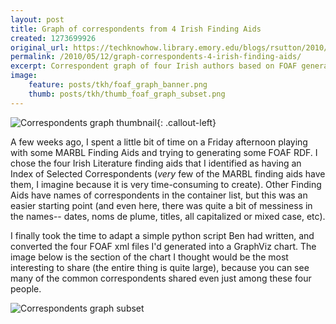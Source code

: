 ```yaml
---
layout: post
title: Graph of correspondents from 4 Irish Finding Aids
created: 1273699926
original_url: https://techknowhow.library.emory.edu/blogs/rsutton/2010/05/12/graph-correspondents-4-irish-finding-aids
permalink: /2010/05/12/graph-correspondents-4-irish-finding-aids/
excerpt: Correspondent graph of four Irish authors based on FOAF generated from Finding Aids.
image:
    feature: posts/tkh/foaf_graph_banner.png
    thumb: posts/tkh/thumb_foaf_graph_subset.png
---
```


![Correspondents graph thumbnail](/images/posts/tkh/thumb_foaf_graph_subset.png){: .callout-left}

A few weeks ago, I spent a little bit of time on a Friday afternoon playing with some MARBL Finding Aids and trying to generating some FOAF RDF. I chose the four Irish Literature finding aids that I identified as having an Index of Selected Correspondents (_very_ few of the MARBL finding aids have them, I imagine because it is very time-consuming to create). Other Finding Aids have names of correspondents in the container list, but this was an easier starting point (and even here, there was quite a bit of messiness in the names-- dates, noms de plume, titles, all capitalized or mixed case, etc).

I finally took the time to adapt a simple python script Ben had written, and converted the four FOAF xml files I'd generated into a GraphViz chart. The image below is the section of the chart I thought would be the most interesting to share (the entire thing is quite large), because you can see many of the common correspondents shared even just among these four people.

![Correspondents graph subset](/images/posts/tkh/foaf_graph_subset.png)
